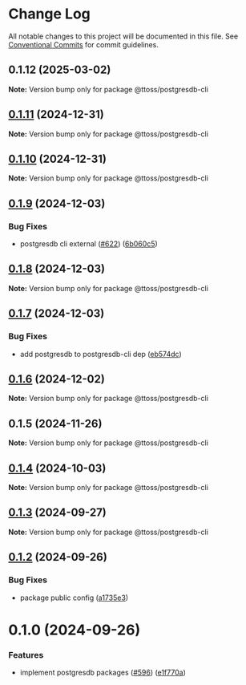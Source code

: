 # Change Log

All notable changes to this project will be documented in this file.
See [Conventional Commits](https://conventionalcommits.org) for commit guidelines.

## 0.1.12 (2025-03-02)

**Note:** Version bump only for package @ttoss/postgresdb-cli

## [0.1.11](https://github.com/ttoss/ttoss/compare/@ttoss/postgresdb-cli@0.1.10...@ttoss/postgresdb-cli@0.1.11) (2024-12-31)

**Note:** Version bump only for package @ttoss/postgresdb-cli

## [0.1.10](https://github.com/ttoss/ttoss/compare/@ttoss/postgresdb-cli@0.1.9...@ttoss/postgresdb-cli@0.1.10) (2024-12-31)

**Note:** Version bump only for package @ttoss/postgresdb-cli

## [0.1.9](https://github.com/ttoss/ttoss/compare/@ttoss/postgresdb-cli@0.1.8...@ttoss/postgresdb-cli@0.1.9) (2024-12-03)

### Bug Fixes

- postgresdb cli external ([#622](https://github.com/ttoss/ttoss/issues/622)) ([6b060c5](https://github.com/ttoss/ttoss/commit/6b060c5d7d11894e4ee16b5b7723c9b36476b047))

## [0.1.8](https://github.com/ttoss/ttoss/compare/@ttoss/postgresdb-cli@0.1.7...@ttoss/postgresdb-cli@0.1.8) (2024-12-03)

**Note:** Version bump only for package @ttoss/postgresdb-cli

## [0.1.7](https://github.com/ttoss/ttoss/compare/@ttoss/postgresdb-cli@0.1.6...@ttoss/postgresdb-cli@0.1.7) (2024-12-03)

### Bug Fixes

- add postgresdb to postgresdb-cli dep ([eb574dc](https://github.com/ttoss/ttoss/commit/eb574dcb29fb37c71a9fa378da413f95c68b656a))

## [0.1.6](https://github.com/ttoss/ttoss/compare/@ttoss/postgresdb-cli@0.1.5...@ttoss/postgresdb-cli@0.1.6) (2024-12-02)

**Note:** Version bump only for package @ttoss/postgresdb-cli

## 0.1.5 (2024-11-26)

**Note:** Version bump only for package @ttoss/postgresdb-cli

## [0.1.4](https://github.com/ttoss/ttoss/compare/@ttoss/postgresdb-cli@0.1.3...@ttoss/postgresdb-cli@0.1.4) (2024-10-03)

**Note:** Version bump only for package @ttoss/postgresdb-cli

## [0.1.3](https://github.com/ttoss/ttoss/compare/@ttoss/postgresdb-cli@0.1.2...@ttoss/postgresdb-cli@0.1.3) (2024-09-27)

**Note:** Version bump only for package @ttoss/postgresdb-cli

## [0.1.2](https://github.com/ttoss/ttoss/compare/@ttoss/postgresdb-cli@0.1.0...@ttoss/postgresdb-cli@0.1.2) (2024-09-26)

### Bug Fixes

- package public config ([a1735e3](https://github.com/ttoss/ttoss/commit/a1735e390da93c2a25b1ad0752d57588ba12d347))

# 0.1.0 (2024-09-26)

### Features

- implement postgresdb packages ([#596](https://github.com/ttoss/ttoss/issues/596)) ([e1f770a](https://github.com/ttoss/ttoss/commit/e1f770a1f996ab34a66376e384188c65366bd5db))
